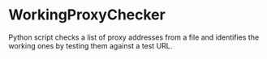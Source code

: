 # WorkingProxyChecker
Python script checks a list of proxy addresses from a file and identifies the working ones by testing them against a test URL.
